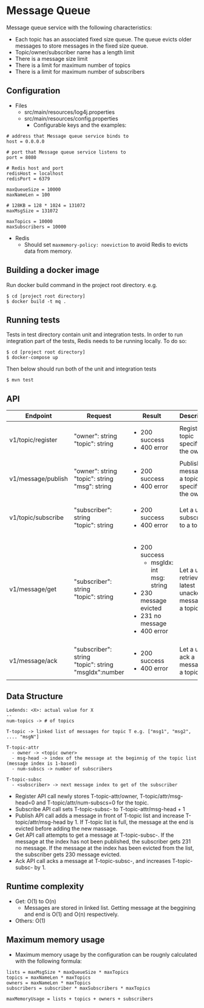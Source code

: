 # Message Queue
Message queue service with the following characteristics:
- Each topic has an associated fixed size queue. The queue evicts older messages to store messages in the fixed size queue.
- Topic/owner/subscriber name has a length limit
- There is a message size limit
- There is a limit for maximum number of topics
- There is a limit for maximum number of subscribers
 
## Configuration
- Files
  - src/main/resources/log4j.properties
  - src/main/resources/config.properties 
    - Configurable keys and the examples:
```
# address that Message queue service binds to
host = 0.0.0.0 

# port that Message queue service listens to
port = 8080

# Redis host and port
redisHost = localhost
redisPort = 6379

maxQueueSize = 10000
maxNameLen = 100

# 128KB = 128 * 1024 = 131072
maxMsgSize = 131072

maxTopics = 10000
maxSubscribers = 10000
```  
  
- Redis
  - Should set `maxmemory-policy: noeviction` to avoid Redis to evicts data from memory.

## Building a docker image
Run docker build command in the project root directory. e.g. 
```
$ cd [project root directory]
$ docker build -t mq .
```

## Running tests
Tests in test directory contain unit and integration tests. 
In order to run integration part of the tests, Redis needs to be running locally. To do so:
```
$ cd [project root directory]
$ docker-compose up
```

Then below should run both of the unit and integration tests
```
$ mvn test
```

## API
| Endpoint | Request | Result | Description |
|---------|----------|-------|--------|
| v1/topic/register | "owner": string<br>"topic": string | <ul><li>200 success</li><li>400 error</li></ul> | Register a topic specifying the owner |
| v1/message/publish | "owner": string<br>"topic": string<br>"msg": string | <ul><li>200 success</li><li>400 error</li></ul> | Publish a message to a topic specifying the owner | 
| v1/topic/subscribe | "subscriber": string<br>"topic": string | <ul><li>200 success</li><li>400 error</li></ul> | Let a user subscribe to a topic |
| v1/message/get | "subscriber": string<br>"topic": string | <ul><li>200 success<ul><li>msgIdx: int<br>msg: string</li></ul></li><li>230 message evicted</li><li>231 no message</li><li>400 error</ul> | Let a user retrieve the latest unacked message in a topic |
| v1/message/ack | "subscriber": string<br>"topic": string<br>"msgIdx":number | <ul><li>200 success</li><li>400 error</li></ul> | Let a user ack a message of a topic |

## Data Structure
```
Ledends: <X>: actual value for X
--
num-topics -> # of topics

T-topic -> linked list of messages for topic T e.g. ["msg1", "msg2", .... "msgN"]

T-topic-attr
  - owner -> <topic owner>
  - msg-head -> index of the message at the beginnig of the topic list (message index is 1-based)
  - num-subscs -> number of subscribers

T-topic-subsc
  - <subscriber> -> next message index to get of the subscriber
```

- Register API call newly stores T-topic-attr/owner, T-topic/attr/msg-head=0 and 
  T-topic/attr/num-subscs=0 for the topic.
- Subscribe API call sets T-topic-subsc-<subscriber> to T-topic-attr/msg-head + 1
- Publish API call adds a message in front of T-topic list and increase T-topic/attr/msg-head by 1.
  If T-topic list is full, the message at the end is evicted before adding the new massage.
- Get API call attempts to get a message at T-topic-subsc-<subscriber>. If the message at the index 
  has not been published, the subscriber gets 231 no message. If the message at the index has been 
  evicted from the list, the subscriber gets 230 message evicted.
- Ack API call acks a message at T-topic-subsc-<subscriber>, and increases T-topic-subsc-<subscriber> by 1.

## Runtime complexity 
- Get: O(1) to O(n)   
  - Messages are stored in linked list.
    Getting message at the beggining and end is O(1) and O(n) respectively.
- Others: O(1)

## Maximum memory usage
- Maximum memory usage by the configuration can be rougnly calculated with the following formula:
```
lists = maxMsgSize * maxQueueSize * maxTopics
topics = maxNameLen * maxTopics
owners = maxNameLen * maxTopics
subscribers = subscriber * maxSubscribers * maxTopics

maxMemoryUsage = lists + topics + owners + subscribers
```


